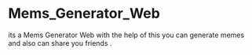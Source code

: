 # Mems_Generator_Web
its a Mems Generator Web with the help of this you can generate memes and also can share you friends .
